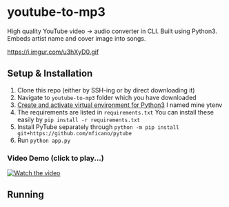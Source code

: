# youtube-to-mp3
High quality YouTube video -> audio converter in CLI. Built using Python3. Embeds artist name and cover image into songs.

https://i.imgur.com/u3hXyD0.gif

## Setup & Installation
1. Clone this repo (either by SSH-ing or by direct downloading it)
2. Navigate to `youtube-to-mp3` folder which you have downloaded
3. [Create and activate  virtual environment for Python3](https://docs.python.org/3/library/venv.html) I named mine ytenv
4. The requirements are listed in `requirements.txt` You can install these easily by `pip install -r requirements.txt`
5. Install PyTube separately through `python -m pip install git+https://github.com/nficano/pytube` 
6. Run `python app.py` 

### Video Demo (click to play...)
[![Watch the video](https://i.imgur.com/HWXfJoN.png)](https://vimeo.com/479255729)


## Running
